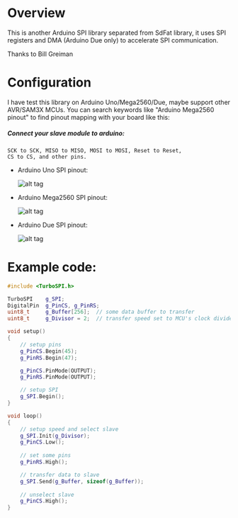 # Overview
This is another Arduino SPI library separated from SdFat library, it uses SPI registers and DMA (Arduino Due only) to accelerate SPI communication.

Thanks to Bill Greiman

# Configuration
I have test this library on Arduino Uno/Mega2560/Due, maybe support other AVR/SAM3X MCUs.
You can search keywords like "Arduino Mega2560 pinout" to find pinout mapping with your board like this:

##### Connect your slave module to arduino:
	SCK to SCK, MISO to MISO, MOSI to MOSI, Reset to Reset,
	CS to CS, and other pins.

 * Arduino Uno SPI pinout:

	![alt tag](https://github.com/anydream/TurboSPI/raw/master/SPIpinout/uno.jpg)

 * Arduino Mega2560 SPI pinout:

	![alt tag](https://github.com/anydream/TurboSPI/raw/master/SPIpinout/mega2560.jpg)

 * Arduino Due SPI pinout:

	![alt tag](https://github.com/anydream/TurboSPI/raw/master/SPIpinout/due.jpg)

# Example code:
```cpp
#include <TurboSPI.h>

TurboSPI	g_SPI;
DigitalPin	g_PinCS, g_PinRS;
uint8_t		g_Buffer[256];	// some data buffer to transfer
uint8_t		g_Divisor = 2;	// transfer speed set to MCU's clock divide by 2

void setup()
{
	// setup pins
	g_PinCS.Begin(45);
	g_PinRS.Begin(47);

	g_PinCS.PinMode(OUTPUT);
	g_PinRS.PinMode(OUTPUT);

	// setup SPI
	g_SPI.Begin();
}

void loop()
{
	// setup speed and select slave
	g_SPI.Init(g_Divisor);
	g_PinCS.Low();
	
	// set some pins
	g_PinRS.High();

	// transfer data to slave
	g_SPI.Send(g_Buffer, sizeof(g_Buffer));
	
	// unselect slave
	g_PinCS.High();
}
```